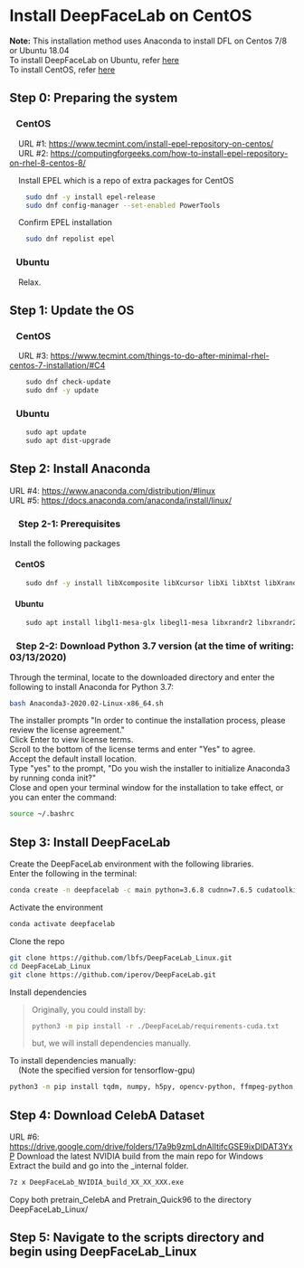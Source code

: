 # Install DeepFaceLab on CentOS
**Note:** This installation method uses Anaconda to install DFL on Centos 7/8 or Ubuntu 18.04  
To install DeepFaceLab on Ubuntu, refer [here](README_Ubuntu.md)  
To install CentOS, refer [here](install_CentOS.md)

## Step 0: Preparing the system

###    CentOS
    URL #1: https://www.tecmint.com/install-epel-repository-on-centos/  
    URL #2: https://computingforgeeks.com/how-to-install-epel-repository-on-rhel-8-centos-8/

    Install EPEL which is a repo of extra packages for CentOS
```sh
    sudo dnf -y install epel-release
    sudo dnf config-manager --set-enabled PowerTools
```

    Confirm EPEL installation
```sh
    sudo dnf repolist epel
```
###    Ubuntu
    Relax.

## Step 1: Update the OS

###    CentOS
    URL #3: https://www.tecmint.com/things-to-do-after-minimal-rhel-centos-7-installation/#C4  
```sh
    sudo dnf check-update
    sudo dnf -y update
```  

###    Ubuntu
```sh
    sudo apt update
    sudo apt dist-upgrade
```

## Step 2: Install Anaconda
URL #4: https://www.anaconda.com/distribution/#linux  
URL #5: https://docs.anaconda.com/anaconda/install/linux/

###     Step 2-1: Prerequisites
Install the following packages  

####    CentOS
```sh
    sudo dnf -y install libXcomposite libXcursor libXi libXtst libXrandr alsa-lib mesa-libEGL libXdamage mesa-libGL libXScrnSaver
```

####    Ubuntu
```sh
    sudo apt install libgl1-mesa-glx libegl1-mesa libxrandr2 libxrandr2 libxss1 libxcursor1 libxcomposite1 libasound2 libxi6 libxtst6
```

###    Step 2-2: Download Python 3.7 version (at the time of writing: 03/13/2020)
Through the terminal, locate to the downloaded directory and enter the following to install Anaconda for Python 3.7:
```sh
bash Anaconda3-2020.02-Linux-x86_64.sh
```
The installer prompts "In order to continue the installation process, please review the license agreement."  
Click Enter to view license terms.  
Scroll to the bottom of the license terms and enter "Yes" to agree.  
Accept the default install location.  
Type "yes" to the prompt, "Do you wish the installer to initialize Anaconda3 by running conda init?"  
Close and open your terminal window for the installation to take effect, or you can enter the command:  
```sh
source ~/.bashrc
```


## Step 3: Install DeepFaceLab
Create the DeepFaceLab environment with the following libraries.  
Enter the following in the terminal:  
```sh
conda create -n deepfacelab -c main python=3.6.8 cudnn=7.6.5 cudatoolkit=10.0.130
```

Activate the environment  
```sh
conda activate deepfacelab
```

Clone the repo
```sh
git clone https://github.com/lbfs/DeepFaceLab_Linux.git
cd DeepFaceLab_Linux
git clone https://github.com/iperov/DeepFaceLab.git
```

Install dependencies
> Originally, you could install by:
> ```sh
> python3 -m pip install -r ./DeepFaceLab/requirements-cuda.txt  
> ```
> but, we will install dependencies manually.  

To install dependencies manually:  
    (Note the specified version for tensorflow-gpu)
```sh
python3 -m pip install tqdm, numpy, h5py, opencv-python, ffmpeg-python, scikit-image, scipy, colorama, tensorflow-gpu==1.13.2
```


## Step 4: Download CelebA Dataset
URL #6: https://drive.google.com/drive/folders/17a9b9zmLdnAlItifcGSE9ixDIDAT3YxP
Download the latest NVIDIA build from the main repo for Windows  
Extract the build and go into the _internal folder. 
```sh
7z x DeepFaceLab_NVIDIA_build_XX_XX_XXX.exe
```
Copy both pretrain_CelebA and Pretrain_Quick96 to the directory DeepFaceLab_Linux/


## Step 5: Navigate to the scripts directory and begin using DeepFaceLab_Linux

